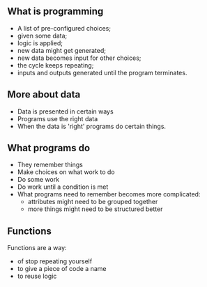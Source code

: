 ## What is programming

* A list of pre-configured choices;
* given some data;
* logic is applied;
* new data might get generated;
* new data becomes input for other choices;
* the cycle keeps repeating;
* inputs and outputs generated until the program terminates.

## More about data

* Data is presented in certain ways
* Programs use the right data
* When the data is 'right' programs do certain things.

## What programs do

* They remember things
* Make choices on what work to do
* Do some work
* Do work until a condition is met
* What programs need to remember becomes more complicated:
    * attributes might need to be grouped together
    * more things might need to be structured better

## Functions

Functions are a way:
* of stop repeating yourself
* to give a piece of code a name
* to reuse logic

